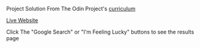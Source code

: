 Project Solution From The Odin Project's [curriculum](http://www.theodinproject.com/courses/web-development-101/lessons/html-css)

[Live Website](https://jeremy-ebinum.github.io/google-homepage/)

Click The "Google Search" or "I'm Feeling Lucky" buttons to see the results page

